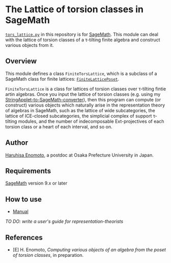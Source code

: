 # The Lattice of torsion classes in SageMath
[`tors_lattice.py`](tors_lattice.py) in this repository is for [SageMath](https://www.sagemath.org/).
This module can deal with the lattice of torsion classes of a &tau;-tilting finite algebra and construct various objects from it.

## Overview

This module defines a class `FiniteTorsLattice`, which is a subclass of a SageMath class for finite lattices: [`FiniteLatticePoset`](https://doc.sagemath.org/html/en/reference/combinat/sage/combinat/posets/lattices.html#sage.combinat.posets.lattices.FiniteLatticePoset).

`FiniteTorsLattice` is a class for lattices of torsion classes over &tau;-tilting fintie artin algebras.
Once you input the lattice of torsion classes (e.g. using my [StringApplet-to-SageMath-converter](https://github.com/haruhisa-enomoto/StringApplet-to-SageMath-converter)), then this program can compute (or construct) various objects which naturally arise in the representation theory of algebras in SageMath, such as the lattice of wide subcategories, the lattice of ICE-closed subcategories, the simplicial complex of support &tau;-tilting modules, and the number of indecomposable Ext-projectives of each torsion class or a heart of each interval, and so on.

## Author
[Haruhisa Enomoto](http://haruhisa-enomoto.github.io/), a postdoc at Osaka Prefecture University in Japan.

## Requirements
[SageMath](https://www.sagemath.org/) version 9.x or later

## How to use

- [Manual](https://nbviewer.jupyter.org/github/haruhisa-enomoto/tors-lattice/blob/main/Manual.ipynb)

*TO DO: write a user's guide for representation-theorists*

## References

- [E] H. Enomoto,
  *Computing various objects of an algebra from the poset of torsion classes*,
  in preparation.
